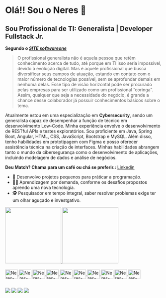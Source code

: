 # Olá!! Sou o Neres 👋
## Sou Profissional de TI: Generalista | Developer Fullstack Jr.
**Segundo o *[SITE softwareone]( https://www.softwareone.com/pt-br/blog/artigos/2020/02/03/profissional-de-ti)*** 
>O profissional generalista não é aquela pessoa que retém conhecimento acerca de tudo, até porque em TI isso seria impossível, devido à evolução digital. Mas é aquele profissional que busca diversificar seus campos de atuação, estando em contato com o maior número de tecnologias possível, sem se aprofundar demais em nenhuma delas.
>Esse tipo de visão horizontal pode ser procurado pelas empresas para ser utilizado como um profissional “coringa”. Assim, qualquer que seja a necessidade do negócio, é grande a chance desse colaborador já possuir conhecimentos básicos sobre o tema.

<p>Atualmente estou em uma especialização em <b>Cybersecurity</b>, sendo um generalista capaz de desempenhar a função de técnico em desenvolvimento Low-Code. Minha experiência envolve o desenvolvimento de RESTful APIs e testes exploratórios. Sou proficiente em Java, Spring Boot, Angular, HTML, CSS, JavaScript, Bootstrap e MySQL. Além disso, tenho habilidades em prototipagem com Figma e posso oferecer assistência técnica na criação de interfaces. Minhas habilidades abrangem tanto o mundo da cibersegurança como o desenvolvimento de aplicações, incluindo modelagem de dados e análise de negócios.</p>

**Deu Match? Chama para um café ou chá se preferir.:**
[Linkedin](https://www.linkedin.com/in/fábio-neres-43516294) 

- 🌱 Desenvolvo projetos pequenos para práticar a programação.
- 🧑‍🎓 Aprendizagem por demanda, conforme os desafios propostos aprendo uma nova tecnologia.
- 🕵️ Pesquisador em tempo integral, saber resolver problemas exige ter um olhar aguçado e investgativo.

<div>
  <a href="https://github.com/neresfabio">
  <img height="180em" src="https://github-readme-stats.vercel.app/api?username=neresfabio&show_icons=true&theme=dark&include_all_commits=true&count_private=true"/>
  <img height="180em" src="https://github-readme-stats.vercel.app/api/top-langs/?username=neresfabio&layout=compact&langs_count=7&theme=dark"/>
</div>
  
<div style="display: inline_block"><br>
  <img align="center" alt="Neres-Figma" height="30" width="40" src="https://cdn.jsdelivr.net/gh/devicons/devicon/icons/figma/figma-original.svg">
  <img align="center" alt="Neres-HTML" height="30" width="40" src="https://cdn.jsdelivr.net/gh/devicons/devicon/icons/html5/html5-original.svg">
  <img align="center" alt="Neres-CSS3" height="30" width="40" src="https://cdn.jsdelivr.net/gh/devicons/devicon/icons/css3/css3-original.svg">
  <img align="center" alt="Neres-BootsTrap" height="30" width="40" src="https://cdn.jsdelivr.net/gh/devicons/devicon/icons/bootstrap/bootstrap-plain.svg">
  <img align="center" alt="Neres-Flutter" height="30" width="40" src="https://cdn.jsdelivr.net/gh/devicons/devicon/icons/flutter/flutter-original.svg">
  <img align="center" alt="Neres-VsCode" height="30" width="40" src="https://cdn.jsdelivr.net/gh/devicons/devicon/icons/vscode/vscode-original.svg">
  <img align="center" alt="Neres-Jupyter" height="30" width="40" src="https://cdn.jsdelivr.net/gh/devicons/devicon/icons/jupyter/jupyter-original-wordmark.svg">
  <img align="center" alt="Neres-Python" height="30" width="40" src="https://cdn.jsdelivr.net/gh/devicons/devicon/icons/python/python-original.svg">
  <img align="center" alt="Neres-MySql" height="30" width="40" src="https://cdn.jsdelivr.net/gh/devicons/devicon/icons/mysql/mysql-original-wordmark.svg">
  <img align="center" alt="Neres-Ubuntu" height="30" width="40" src="https://cdn.jsdelivr.net/gh/devicons/devicon/icons/ubuntu/ubuntu-plain.svg">
</div>
  
  ##
  
<div>
 <a href="https://www.youtube.com/channel/UCxxDInhy3wmAud0-ML143jw" target="_blank"><img src="https://img.shields.io/badge/YouTube-FF0000?style=for-the-badge&logo=youtube&logoColor=white" target="_blank"></a>
  <a href="https://instagram.com/neres_stm" target="_blank"><img src="https://img.shields.io/badge/-Instagram-%23E4405F?style=for-the-badge&logo=instagram&logoColor=white" target="_blank"></a>
 <a href="https://discord.gg/Neres#7688" target="_blank"><img src="https://img.shields.io/badge/Discord-7289DA?style=for-the-badge&logo=discord&logoColor=white" target="_blank"></a> 
  <a href = "mailto:neresfjcomunic@gmail.com"><img src="https://img.shields.io/badge/-Gmail-%23333?style=for-the-badge&logo=gmail&logoColor=white" target="_blank"></a>
  
  
</div>

